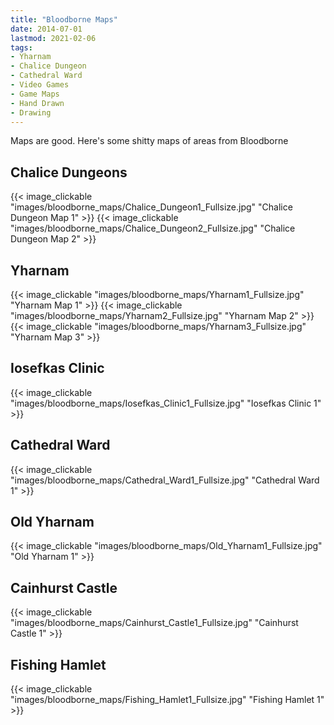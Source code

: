 ```yaml
---
title: "Bloodborne Maps"
date: 2014-07-01
lastmod: 2021-02-06
tags:
- Yharnam
- Chalice Dungeon
- Cathedral Ward
- Video Games
- Game Maps
- Hand Drawn
- Drawing
---
```


Maps are good. Here's some shitty maps of areas from Bloodborne

## Chalice Dungeons

{{< image_clickable "images/bloodborne_maps/Chalice_Dungeon1_Fullsize.jpg" "Chalice Dungeon Map 1" >}}
{{< image_clickable "images/bloodborne_maps/Chalice_Dungeon2_Fullsize.jpg" "Chalice Dungeon Map 2" >}}

## Yharnam

{{< image_clickable "images/bloodborne_maps/Yharnam1_Fullsize.jpg" "Yharnam Map 1" >}}
{{< image_clickable "images/bloodborne_maps/Yharnam2_Fullsize.jpg" "Yharnam Map 2" >}}
{{< image_clickable "images/bloodborne_maps/Yharnam3_Fullsize.jpg" "Yharnam Map 3" >}}

## Iosefkas Clinic

{{< image_clickable "images/bloodborne_maps/Iosefkas_Clinic1_Fullsize.jpg" "Iosefkas Clinic 1" >}}

## Cathedral Ward

{{< image_clickable "images/bloodborne_maps/Cathedral_Ward1_Fullsize.jpg" "Cathedral Ward 1" >}}

## Old Yharnam

{{< image_clickable "images/bloodborne_maps/Old_Yharnam1_Fullsize.jpg" "Old Yharnam 1" >}}

## Cainhurst Castle

{{< image_clickable "images/bloodborne_maps/Cainhurst_Castle1_Fullsize.jpg" "Cainhurst Castle 1" >}}

## Fishing Hamlet

{{< image_clickable "images/bloodborne_maps/Fishing_Hamlet1_Fullsize.jpg" "Fishing Hamlet 1" >}}
